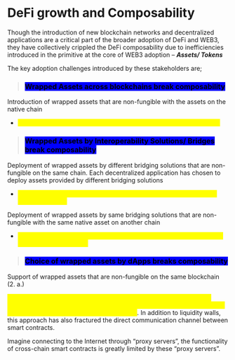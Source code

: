 # DeFi growth and Composability

Though the introduction of new blockchain networks and decentralized applications are a critical part of the broader adoption of DeFi and WEB3, they have collectively crippled the DeFi composability due to inefficiencies introduced in the primitive at the core of WEB3 adoption – _**Assets/ Tokens**_

The key adoption challenges introduced by these stakeholders are;

> ### <mark style="background-color:blue;">Wrapped Assets across blockchains break composability</mark>

Introduction of wrapped assets that are non-fungible with the assets on the native chain

* <mark style="color:yellow;">ETH on Ethereum ≠ ETH on Binance Smart Chain ≠ ETH on Avalanche</mark>&#x20;

> ### <mark style="background-color:blue;">Wrapped Assets by Interoperability Solutions/ Bridges break composability</mark>

Deployment of wrapped assets by different bridging solutions that are non-fungible on the same chain. Each decentralized application has chosen to deploy assets provided by different bridging solutions

* <mark style="color:yellow;">BTC on Ethereum by WBTC ≠ BTC on Ethereum by Binance ≠ BTC on Ethereum by Ren</mark>

Deployment of wrapped assets by same bridging solutions that are non-fungible with the same native asset on another chain

* <mark style="color:yellow;">ETH on BSC by Multichain ≠ ETH on Moonriver by Multichain ≠ ETH on Avalanche by Multichain</mark>

> ### <mark style="background-color:blue;">Choice of wrapped assets by dApps breaks composability</mark>

Support of wrapped assets that are non-fungible on the same blockchain (2. a.)

<mark style="color:yellow;">Instead of focusing on transmitting information securely, each solution (blockchain/Bridge/dApp) has chosen to create its own liquidity solution on the application layer causing “liquidity walls''</mark>. In addition to liquidity walls, this approach has also fractured the direct communication channel between smart contracts.&#x20;

Imagine connecting to the Internet through “proxy servers”, the functionality of cross-chain smart contracts is greatly limited by these “proxy servers”.
